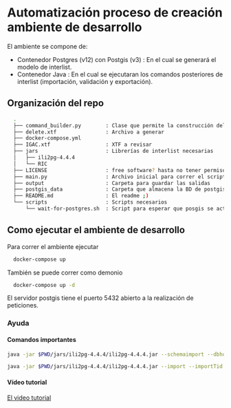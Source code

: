 # Automatización proceso de creación ambiente de desarrollo

El ambiente se compone de:

- Contenedor Postgres (v12) con Postgis (v3) : En el cual se generará el modelo de interlist.
- Contenedor Java : En el cual se ejecutaran los comandos posteriores de interlist (importación, validación y exportación).

## Organización del repo

``` bash
  .
  ├── command_builder.py        : Clase que permite la construcción del comando de interrlist
  ├── delete.xtf                : Archivo a generar 
  ├── docker-compose.yml 
  ├── IGAC.xtf                  : XTF a revisar
  ├── jars                      : Librerías de interlist necesarias
  │   ├── ili2pg-4.4.4
  │   └── RIC
  ├── LICENSE                   : free software? hasta no tener permisos :v
  ├── main.py                   : Archivo inicial para correr el script
  ├── output                    : Carpeta para guardar las salidas
  ├── postgis_data              : Carpeta que almacena la BD de postgis
  ├── README.md                 : El readme ;)
  └── scripts                   : Scripts necesarios
      └── wait-for-postgres.sh  : Script para esperar que posgis se active y generar el modelo
```

## Como ejecutar el ambiente de desarrollo

Para correr el ambiente ejecutar

```bash
  docker-compose up 
```

También se puede correr como demonio

```bash
  docker-compose up -d
```

El servidor postgis tiene el puerto 5432 abierto a la realización de peticiones.

### Ayuda

#### Comandos importantes

```bash
java -jar $PWD/jars/ili2pg-4.4.4/ili2pg-4.4.4.jar --schemaimport --dbhost localhost --dbport 5432 --dbusr postgres --dbpwd admin --dbdatabase db --dbschema postgres --setupPgExt --coalesceCatalogueRef --createEnumTabs --createNumChecks --coalesceMultiSurface --coalesceMultiLine --coalesceMultiPoint --coalesceArray --beautifyEnumDispName --createUnique --createGeomIdx --createFk --createFkIdx --createMetaInfo --expandMultilingual --createTypeConstraint --createEnumTabsWithId --createTidCol --smart2Inheritance --strokeArcs --defaultSrsCode 9377 --preScript $PWD/jars/RIC/5_RIC_dev/insert_ctm12_pg.sql --modeldir $PWD/jars/RIC/ --models Modelo_Aplicacion_LADMCOL_RIC_V0_1
```

```bash
java -jar $PWD/jars/ili2pg-4.4.4/ili2pg-4.4.4.jar --import --importTid --dbhost localhost --dbport 5432 --dbusr postgres --dbpwd admin --dbdatabase db --dbschema delete --coalesceCatalogueRef --createEnumTabs --createNumChecks --coalesceMultiSurface --coalesceMultiLine --coalesceMultiPoint --coalesceArray --beautifyEnumDispName --createUnique --createGeomIdx --createFk --createFkIdx --createMetaInfo --expandMultilingual --createTypeConstraint --createEnumTabsWithId --createTidCol --smart2Inheritance --strokeArcs --defaultSrsCode 9377 --modeldir $PWD/jars/RIC/ --models Modelo_Aplicacion_LADMCOL_RIC_V0_1 $PWD/output/IGAC_25372.xtf
```

#### Vídeo tutorial

[El video tutorial](https://www.youtube.com/watch?v=JTBW-2pCFrg)

